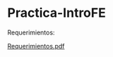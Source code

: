 # Practica-IntroFE
Requerimientos:

[Requerimientos.pdf](https://github.com/4ngelo12/Practica-IntroFE/files/9742183/Requerimientos.pdf)
